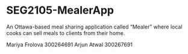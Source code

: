 # SEG2105-MealerApp
 An Ottawa-based meal sharing application called “Mealer” where local cooks can sell meals to clients from their home.

Mariya Frolova 300264691
Arjun Atwal 300267691

